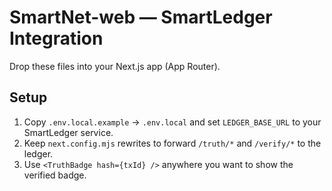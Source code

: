 # SmartNet-web — SmartLedger Integration

Drop these files into your Next.js app (App Router).

## Setup
1) Copy `.env.local.example` → `.env.local` and set `LEDGER_BASE_URL` to your SmartLedger service.
2) Keep `next.config.mjs` rewrites to forward `/truth/*` and `/verify/*` to the ledger.
3) Use `<TruthBadge hash={txId} />` anywhere you want to show the verified badge.
